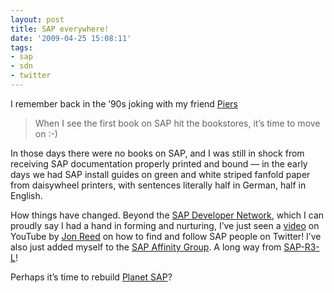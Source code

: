 ```yaml
---
layout: post
title: SAP everywhere!
date: '2009-04-25 15:08:11'
tags:
- sap
- sdn
- twitter
---
```



I remember back in the ’90s joking with my friend [Piers](http://www.piersharding.com/blog)

> When I see the first book on SAP hit the bookstores, it’s time to move on :-)

In those days there were no books on SAP, and I was still in shock from receiving SAP documentation properly printed and bound — in the early days we had SAP install guides on green and white striped fanfold paper from daisywheel printers, with sentences literally half in German, half in English.

How things have changed. Beyond the [SAP Developer Network](http://www.sdn.sap.com), which I can proudly say I had a hand in forming and nurturing, I’ve just seen a [video](http://www.youtube.com/watch?v=cJ-NbF4Nw8A) on YouTube by [Jon Reed](http://jonerp.com) on how to find and follow SAP people on Twitter! I’ve also just added myself to the [SAP Affinity Group](http://wiki.zsapping.com/pub:twitter:groups:sap:index). A long way from [SAP-R3-L](https://www.sdn.sap.com/irj/scn/weblogs?blog=/pub/wlg/1973)!

Perhaps it’s time to rebuild [Planet SAP](http://www.pipetree.com/qmacro/blog/2005/07/sdn-blogging-and-planet-sapsdn-blogging-and-planet-sap/)?



